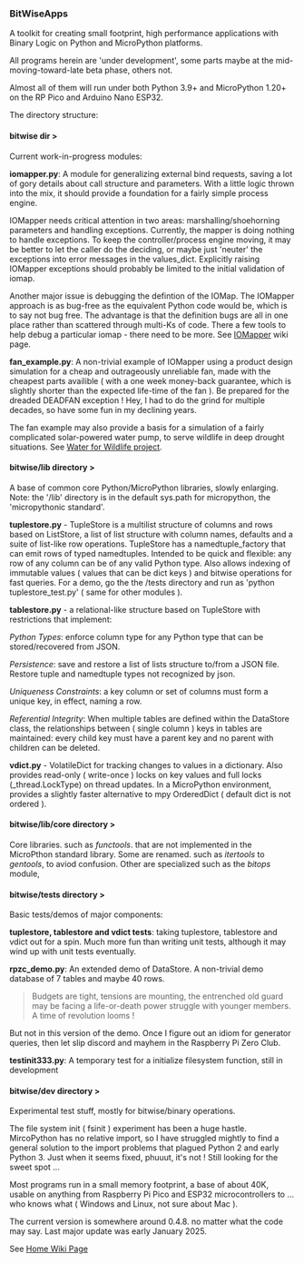 ### BitWiseApps

A toolkit for creating small footprint, high performance applications with Binary Logic on Python and MicroPython platforms.

All programs herein are 'under development', some parts maybe at the mid-moving-toward-late beta phase, others not.

Almost all of them will run under both Python 3.9+ and MicroPython 1.20+ on the RP Pico and Arduino Nano ESP32.

The directory structure:

#### bitwise dir >

Current work-in-progress modules:

**iomapper.py**: A module for generalizing external bind requests, saving a lot of gory details about call structure and parameters.  With a little logic thrown into the mix, it should provide a foundation for a fairly simple process engine.

IOMapper needs critical attention in two areas: marshalling/shoehorning parameters and handling exceptions.  Currently, the mapper is doing nothing to handle exceptions.  To keep the controller/process engine moving, it may be better to let the caller do the deciding, or maybe just 'neuter' the exceptions into error messages in the values_dict.  Explicitly raising IOMapper exceptions should probably be limited to the initial validation of iomap.

Another major issue is debugging the defintion of the IOMap.  The IOMapper approach is as bug-free as the equivalent Python code would be, which is to say not bug free.  The advantage is that the definition bugs are all in one place rather than scattered through multi-Ks of code.  There a few tools to help debug a particular iomap - there need to be more.  See [IOMapper](https://github.com/billbreit/BitWiseApps/wiki/IOMapper) wiki page.

**fan_example.py**: A non-trivial example of IOMapper using a product design simulation for a cheap and outrageously unreliable fan, made with the cheapest parts availible ( with a one week money-back guarantee, which is slightly shorter than the expected life-time of the fan ).  Be prepared for the dreaded DEADFAN exception !  Hey, I had to do the grind for multiple decades, so have some fun in my declining years.

The fan example may also provide a basis for a simulation of a fairly complicated solar-powered water pump, to serve wildlife in deep drought situations.  See [Water for Wildlife project](https://github.com/billbreit/BitWiseApps/wiki/WaterForWildlife).

#### bitwise/lib directory >

A base of common core Python/MicroPython libraries, slowly enlarging.  Note: the '/lib' directory is in the default sys.path for micropython, the 'micropythonic standard'.

**tuplestore.py** - TupleStore is a multilist structure of columns and rows based on ListStore, a list of list structure with column names, defaults and a suite of list-like row operations.  TupleStore has a namedtuple_factory that can emit rows of typed namedtuples.  Intended to be quick and flexible: any row of any column can be of any valid Python type.  Also allows indexing of immutable values ( values that can be dict keys ) and bitwise operations for fast queries.  For a demo, go the the /tests directory and run as 'python tuplestore_test.py' ( same for other modules ).
    
**tablestore.py** - a relational-like structure based on TupleStore with restrictions that implement:

*Python Types*: enforce column type for any Python type that can be stored/recovered from JSON. 

*Persistence*: save and restore a list of lists structure to/from a JSON file.  Restore tuple and namedtuple types not recognized by json.

*Uniqueness Constraints*: a key column or set of columns must form a unique key, in effect, naming a row.

*Referential Integrity*: When multiple tables are defined within the DataStore class, the relationships between ( single column ) keys in tables are maintained: every child key must have a parent key and no parent with children can be deleted.

**vdict.py** - VolatileDict for tracking changes to values in a dictionary.  Also provides read-only ( write-once ) locks on key values and full locks (_thread.LockType) on thread updates.  In a MicroPython environment, provides a slightly faster alternative to mpy OrderedDict ( default dict is not ordered ).

#### bitwise/lib/core directory >

Core libraries. such as *functools*. that are not implemented in the MicroPthon standard library.  Some are renamed. such as *itertools* to *gentools*, to aviod confusion.  Other are specialized such as the *bitops* module,   

#### bitwise/tests directory >

Basic tests/demos of major components:

**tuplestore, tablestore and vdict tests**:  taking tuplestore, tablestore and vdict out for a spin.  Much more fun than writing unit tests, although it may wind up with unit tests eventually.

**rpzc_demo.py**: An extended demo of DataStore.  A non-trivial demo database of 7 tables and maybe 40 rows.

> Budgets are tight, tensions are mounting, the entrenched old guard may be facing a life-or-death power struggle with younger members.  A time of revolution looms !

But not in this version of the demo.  Once I figure out an idiom for generator queries, then let slip discord and mayhem in the Raspberry Pi Zero Club. 

**testinit333.py**: A temporary test for a initialize filesystem function, still in development

#### bitwise/dev directory >

Experimental test stuff, mostly for bitwise/binary operations.

The file system init ( fsinit ) experiment has been a huge hastle.  MircoPython has no relative import, so I have struggled mightly to find a general solution to the import problems that plagued Python 2 and early Python 3.  Just when it seems fixed, phuuut, it's not !  Still looking for the sweet spot ...  

Most programs run in a small memory footprint, a base of about 40K, usable on anything from Raspberry Pi Pico and ESP32 microcontrollers to ... who knows what ( Windows and Linux, not sure about Mac ). 

The current version is somewhere around 0.4.8. no matter what the code may say.  Last major update was early January 2025.

See [Home Wiki Page](https://github.com/billbreit/BitWiseApps/wiki)
